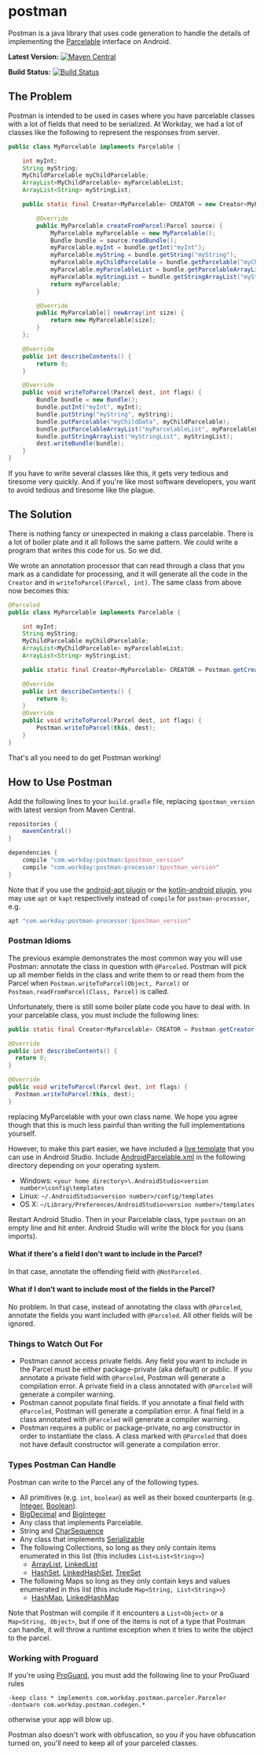 # postman

Postman is a java library that uses code generation to handle the details of implementing the [Parcelable](http://developer.android.com/reference/android/os/Parcelable.html) interface on Android.

__Latest Version:__ [![Maven Central](https://maven-badges.herokuapp.com/maven-central/com.workday/postman/badge.svg)](https://maven-badges.herokuapp.com/maven-central/com.workday/postman)

__Build Status:__ [![Build Status](https://travis-ci.org/Workday/postman.svg?branch=master)](https://travis-ci.org/Workday/postman)

## The Problem

Postman is intended to be used in cases where you have parcelable classes with a lot of fields that need to be serialized. At Workday, we had a lot of classes like the following to represent the responses from server.

```java
public class MyParcelable implements Parcelable {

    int myInt;
    String myString;
    MyChildParcelable myChildParcelable;
    ArrayList<MyChildParcelable> myParcelableList;
    ArrayList<String> myStringList;

    public static final Creator<MyParcelable> CREATOR = new Creator<MyParcelable>() {

        @Override
        public MyParcelable createFromParcel(Parcel source) {
            MyParcelable myParcelable = new MyParcelable();
            Bundle bundle = source.readBundle();
            myParcelable.myInt = bundle.getInt("myInt");
            myParcelable.myString = bundle.getString("myString");
            myParcelable.myChildParcelable = bundle.getParcelable("myChildData");
            myParcelable.myParcelableList = bundle.getParcelableArrayList("myParcelableList");
            myParcelable.myStringList = bundle.getStringArrayList("myStringList");
            return myParcelable;
        }

        @Override
        public MyParcelable[] newArray(int size) {
            return new MyParcelable[size];
        }
    };

    @Override
    public int describeContents() {
        return 0;
    }

    @Override
    public void writeToParcel(Parcel dest, int flags) {
        Bundle bundle = new Bundle();
        bundle.putInt("myInt", myInt);
        bundle.putString("myString", myString);
        bundle.putParcelable("myChildData", myChildParcelable);
        bundle.putParcelableArrayList("myParcelableList", myParcelableList);
        bundle.putStringArrayList("myStringList", myStringList);
        dest.writeBundle(bundle);
    }
}
```

If you have to write several classes like this, it gets very tedious and tiresome very quickly. And if you're like most software developers, you want to avoid tedious and tiresome like the plague.

## The Solution

There is nothing fancy or unexpected in making a class parcelable. There is a lot of boiler plate and it all follows the same pattern. We could write a program that writes this code for us. So we did.

We wrote an annotation processor that can read through a class that you mark as a candidate for processing, and it will generate all the code in the `Creator` and in `writeToParcel(Parcel, int)`. The same class from above now becomes this:

```java
@Parceled
public class MyParcelable implements Parcelable {

    int myInt;
    String myString;
    MyChildParcelable myChildParcelable;
    ArrayList<MyChildParcelable> myParcelableList;
    ArrayList<String> myStringList;

    public static final Creator<MyParcelable> CREATOR = Postman.getCreator(MyParcelable.class);

    @Override
    public int describeContents() {
        return 0;
    }
    @Override
    public void writeToParcel(Parcel dest, int flags) {
        Postman.writeToParcel(this, dest);
    }
}
```

That's all you need to do get Postman working!

## How to Use Postman

Add the following lines to your `build.gradle` file, replacing `$postman_version` with latest version from Maven Central.

```gradle
repositories {
    mavenCentral()
}

dependencies {
    compile "com.workday:postman:$postman_version"
    compile "com.workday:postman-processor:$postman_version"
}
```

Note that if you use the [android-apt plugin](https://bitbucket.org/hvisser/android-apt) or the [kotlin-android plugin](https://kotlinlang.org/docs/reference/using-gradle.html), you may use `apt` or `kapt` respectively instead of `compile` for `postman-processor`, e.g.

```gradle
apt "com.workday:postman-processor:$postman_version"
```

### Postman Idioms

The previous example demonstrates the most common way you will use Postman: annotate the class in question with `@Parceled`. Postman will pick up all member fields in the class and write them to or read them from the Parcel when `Postman.writeToParcel(Object, Parcel)` or `Postman.readFromParcel(Class, Parcel)` is called.

Unfortunately, there is still some boiler plate code you have to deal with. In your parcelable class, you must include the following lines:

```java
public static final Creator<MyParcelable> CREATOR = Postman.getCreator(MyParcelable.class);

@Override
public int describeContents() {
  return 0;
}

@Override
public void writeToParcel(Parcel dest, int flags) {
  Postman.writeToParcel(this, dest);
}
```

replacing MyParcelable with your own class name. We hope you agree though that this is much less painful than writing the full implementations yourself.

However, to make this part easier, we have included a [live template](https://www.jetbrains.com/idea/help/live-templates.html) that you can use in Android Studio. Include [AndroidParcelable.xml](./AndroidParcelable.xml) in the following directory depending on your operating system.

- Windows: `<your home directory>\.AndroidStudio<version number>\config\templates`
- Linux: `~/.AndroidStudio<version number>/config/templates`
- OS X: `~/Library/Preferences/AndroidStudio<version number>/templates`

Restart Android Studio. Then in your Parcelable class, type `postman` on an empty line and hit enter. Android Studio will write the block for you (sans imports).

#### What if there's a field I don't want to include in the Parcel?

In that case, annotate the offending field with `@NotParceled`.

#### What if I don't want to include most of the fields in the Parcel?

No problem. In that case, instead of annotating the class with `@Parceled`, annotate the fields you want included with `@Parceled`. All other fields will be ignored.

### Things to Watch Out For

* Postman cannot access private fields. Any field you want to include in the Parcel must be either package-private (aka default) or public. If you annotate a private field with `@Parceled`, Postman will generate a compilation error. A private field in a class annotated with `@Parceled` will generate a compiler warning.
* Postman cannot populate final fields. If you annotate a final field with `@Parceled`, Postman will generate a compilation error. A final field in a class annotated with `@Parceled` will generate a compiler warning.
* Postman requires a public or package-private, no arg constructor in order to instantiate the class. A class marked with `@Parceled` that does not have default constructor will generate a compilation error.

### Types Postman Can Handle

Postman can write to the Parcel any of the following types.

* All primitives (e.g. `int`, `boolean`) as well as their boxed counterparts (e.g. [Integer](http://developer.android.com/reference/java/lang/Integer.html), [Boolean](http://developer.android.com/reference/java/lang/Boolean.html)).
* [BigDecimal](http://developer.android.com/reference/java/math/BigDecimal.html) and [BigInteger](http://developer.android.com/reference/java/math/BigInteger.html)
* Any class that implements Parcelable.
* String and [CharSequence](http://developer.android.com/reference/java/lang/CharSequence.html)
* Any class that implements [Serializable](http://developer.android.com/reference/java/io/Serializable.html)
* The following Collections, so long as they only contain items enumerated in this list (this includes `List<List<String>>`)
    * [ArrayList](http://developer.android.com/reference/java/util/ArrayList.html), [LinkedList](http://developer.android.com/reference/java/util/LinkedList.html)
    * [HashSet](http://developer.android.com/reference/java/util/HashSet.html), [LinkedHashSet](http://developer.android.com/reference/java/util/LinkedHashSet.html), [TreeSet](http://developer.android.com/reference/java/util/TreeSet.html)
* The following Maps so long as they only contain keys and values enumerated in this list (this include `Map<String, List<String>>`)
    * [HashMap](http://developer.android.com/reference/java/util/HashMap.html), [LinkedHashMap](http://developer.android.com/reference/java/util/LinkedHashMap.html)

Note that Postman will compile if it encounters a `List<Object>` or a `Map<String, Object>`, but if one of the items is not of a type that Postman can handle, it will throw a runtime exception when it tries to write the object to the parcel.

### Working with Proguard

If you're using [ProGuard](http://proguard.sourceforge.net/), you must add the following line to your ProGuard rules

```
-keep class * implements com.workday.postman.parceler.Parceler
-dontwarn com.workday.postman.codegen.*
```

otherwise your app will blow up.

Postman also doesn't work with obfuscation, so you if you have obfuscation turned on, you'll need to keep all of your parceled classes.
